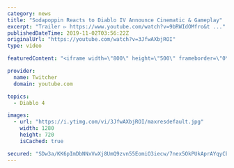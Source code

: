 ```yaml
---
category: news
title: "Sodapoppin Reacts to Diablo IV Announce Cinematic & Gameplay"
excerpt: "Trailer ▻ https://www.youtube.com/watch?v=9bRWIdOMfro&t ..."
publishedDateTime: 2019-11-02T03:56:22Z
originalUrl: "https://youtube.com/watch?v=3JfwAXbjROI"
type: video

featuredContent: "<iframe width=\"800\" height=\"500\" frameborder=\"0\" src=\"https://www.youtube.com/embed/3JfwAXbjROI\" allow=\"accelerometer; autoplay; encrypted-media; gyroscope; picture-in-picture\" allowfullscreen></iframe>"

provider:
  name: Twitcher
  domain: youtube.com

topics:
  - Diablo 4

images:
  - url: "https://i.ytimg.com/vi/3JfwAXbjROI/maxresdefault.jpg"
    width: 1280
    height: 720
    isCached: true

secured: "SDw3a/KK6pImDbNNxVwXj8UmQ9zvn55EomiO3iecw/7nex5OkPUkAprAYqyCbT0ykbVb9n4r3RGh6tYQjDvQlGO8KS7j7ij3B7LzPrto6MX8l0bx9eTmzKDC7JbF6SoraW1bIvQ8qEQI05ainaQEC1bCL36SmDdm8GlGA7Wcy//LhiDVTPeSHkOOIxgP1iwHkEjBcO5oS9Oizcjo6zim0MV9d6pAhxCy47TP4XVm8Df8PsKXn1fTehKvQQW1z4ieFHk5II3wP0Wpjr7RnE/fbkbg+eheau3CMv2IChT3d58ty9mDvyH6VzYbMe2XXhace/BhuNY0yaTkOraaw8bY3vPlfIcNqeqgapf5bmpWT+EFZGCSTaZ9KEmbIphvylq2grBCHRH8ttgcqlVHxyOM+sUNS1/MRwe8DrasQb7bSp7wSzldISSyRoA/GWdg5qtF;8APYBQuOkDfrJhBEyAQYCA=="
---
```


